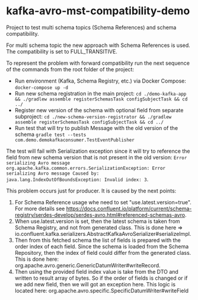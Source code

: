 # kafka-avro-mst-compatibility-demo

Project to test multi schema topics (Schema References) and schema compatibility.

For multi schema topic the new approach with Schema References is used. The compatibility is set to FULL_TRANSITIVE.

To represent the problem with forward compatibility run the next sequence of the commands from the root folder of the project:

* Run environment (Kafka, Schema Registry, etc.) via Docker Compose:
  `docker-compose up -d`
* Run new schema registration in the main project:
  `cd ./demo-kafka-app && ./gradlew assemble registerSchemasTask configSubjectTask && cd ../`
* Register new version of the schema with optional field from separate subproject:
  `cd ./new-schema-version-registrator && ./gradlew assemble registerSchemasTask configSubjectTask && cd ../`
* Run test that will try to publish Message with the old version of the schema
  `gradle test --tests com.demo.demokafkaconsumer.TestEventPublisher`

The test will fail with Serialization exception since it will try to reference the field from new schema version that is
not present in the old version:
`Error serializing Avro message
org.apache.kafka.common.errors.SerializationException: Error serializing Avro message
Caused by: java.lang.IndexOutOfBoundsException: Invalid index: 3`.

This problem occurs just for producer. It is caused by the next points:
1) For Schema Reference usage whe need to set "use.latest.version=true". For more details see https://docs.confluent.io/platform/current/schema-registry/serdes-develop/serdes-avro.html#referenced-schemas-avro.
2) When use.latest.version is set, then the latest schema is taken from Schema Registry, and not from generated class. This is done here => io.confluent.kafka.serializers.AbstractKafkaAvroSerializer#serializeImpl.
3) Then from this fetched schema the list of fields is prepared with the order index of each field. Since the schema is loaded from the Schema Repository, then the index of field could differ from the generated class. This is done here: org.apache.avro.generic.GenericDatumWriter#writeRecord.
4) Then using the provided field index value is take from the DTO and written to result array of bytes. So if the order of fields is changed or if we add new field, then we will got an exception here. This logic is located here: org.apache.avro.specific.SpecificDatumWriter#writeField 


  



